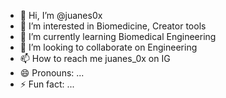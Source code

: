 - 👋 Hi, I’m @juanes0x
- 👀 I’m interested in Biomedicine, Creator tools
- 🌱 I’m currently learning Biomedical Engineering
- 💞️ I’m looking to collaborate on Engineering
- 📫 How to reach me juanes_0x on IG
- 😄 Pronouns: ...
- ⚡ Fun fact: ...

<!---
juanes0x/juanes0x is a ✨ special ✨ repository because its `README.md` (this file) appears on your GitHub profile.
You can click the Preview link to take a look at your changes.
--->
